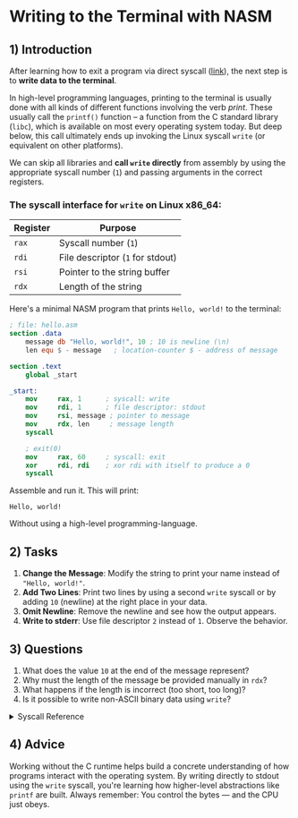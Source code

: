 <!---
{
  "depends_on": ["https://github.com/STEMgraph/99787eda-617a-4a68-b9a4-d60ec5c5c303"],
  "author": "Stephan Bökelmann",
  "first_used": "2025-04-01",
  "keywords": ["assembly", "NASM", "syscall", "write", "stdout", "Linux"]
}
--->

# Writing to the Terminal with NASM

## 1) Introduction

After learning how to exit a program via direct syscall ([link](https://github.com/STEMgraph/99787eda-617a-4a68-b9a4-d60ec5c5c303)), the next step is to **write data to the terminal**.

In high-level programming languages, printing to the terminal is usually done with all kinds of different functions involving the verb _print_. These usually call the `printf()` function – a function from the C standard library (`libc`), which is available on most every operating system today. But deep below, this call ultimately ends up invoking the Linux syscall `write` (or equivalent on other platforms).

We can skip all libraries and **call `write` directly** from assembly by using the appropriate syscall number (`1`) and passing arguments in the correct registers.

### The syscall interface for `write` on Linux x86_64:

| Register | Purpose             |
|----------|---------------------|
| `rax`    | Syscall number (`1`)|
| `rdi`    | File descriptor (`1` for stdout) |
| `rsi`    | Pointer to the string buffer     |
| `rdx`    | Length of the string             |

Here's a minimal NASM program that prints `Hello, world!` to the terminal:

```nasm
; file: hello.asm
section .data
    message db "Hello, world!", 10 ; 10 is newline (\n)
    len equ $ - message   ; location-counter $ - address of message

section .text
    global _start

_start:
    mov     rax, 1      ; syscall: write
    mov     rdi, 1      ; file descriptor: stdout
    mov     rsi, message ; pointer to message
    mov     rdx, len     ; message length
    syscall

    ; exit(0)
    mov     rax, 60     ; syscall: exit
    xor     rdi, rdi    ; xor rdi with itself to produce a 0 
    syscall
```

Assemble and run it.
This will print:

```
Hello, world!
```

Without using a high-level programming-language.

## 2) Tasks

1. **Change the Message**: Modify the string to print your name instead of `"Hello, world!"`.
2. **Add Two Lines**: Print two lines by using a second `write` syscall or by adding `10` (newline) at the right place in your data.
3. **Omit Newline**: Remove the newline and see how the output appears.
4. **Write to stderr**: Use file descriptor `2` instead of `1`. Observe the behavior.

## 3) Questions

1. What does the value `10` at the end of the message represent?
2. Why must the length of the message be provided manually in `rdx`?
3. What happens if the length is incorrect (too short, too long)?
4. Is it possible to write non-ASCII binary data using `write`?

<details>
  <summary>Syscall Reference</summary>

  Full Linux syscall list with register conventions:  
  https://blog.rchapman.org/posts/Linux_System_Call_Table_for_x86_64/
</details>

## 4) Advice

Working without the C runtime helps build a concrete understanding of how programs interact with the operating system. By writing directly to stdout using the `write` syscall, you're learning how higher-level abstractions like `printf` are built. Always remember: You control the bytes — and the CPU just obeys.
